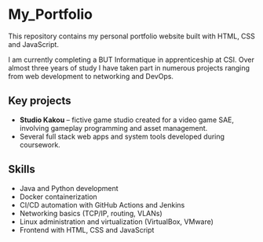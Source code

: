 # My_Portfolio

This repository contains my personal portfolio website built with HTML, CSS and JavaScript.

I am currently completing a BUT Informatique in apprenticeship at CSI. Over almost three years of study I have taken part in numerous projects ranging from web development to networking and DevOps.

## Key projects
- **Studio Kakou** – fictive game studio created for a video game SAE, involving gameplay programming and asset management.
- Several full stack web apps and system tools developed during coursework.

## Skills
- Java and Python development
- Docker containerization
- CI/CD automation with GitHub Actions and Jenkins
- Networking basics (TCP/IP, routing, VLANs)
- Linux administration and virtualization (VirtualBox, VMware)
- Frontend with HTML, CSS and JavaScript
